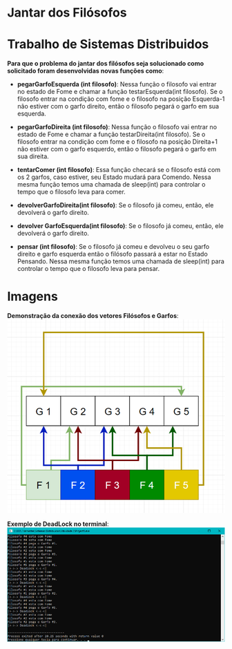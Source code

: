 # Jantar dos Filósofos

# Trabalho de Sistemas Distribuidos

__Para que o problema do jantar dos filósofos seja solucionado como solicitado foram desenvolvidas novas funções como__:

- __pegarGarfoEsquerda (int filosofo)__:
Nessa função o filosofo vai entrar no estado de Fome e chamar a função testarEsquerda(int filosofo).
Se o filosofo entrar na condição com fome e o filosofo na posição Esquerda-1 não estiver com o garfo direito, então o filosofo pegará o garfo em sua esquerda.

- __pegarGarfoDireita (int filosofo)__:
Nessa função o filosofo vai entrar no estado de Fome e chamar a função testarDireita(int filosofo).
Se o filosofo entrar na condição com fome e o filosofo na posição Direita+1 não estiver com o garfo esquerdo, então o filosofo pegará o garfo em sua direita.

- __tentarComer (int filosofo)__:
Essa função checará se o filosofo está com os 2 garfos, caso estiver, seu Estado mudará para Comendo. Nessa mesma função temos uma chamada de sleep(int) para controlar o tempo que o filosofo leva para comer.

- __devolverGarfoDireita(int filosofo)__:
Se o filosofo já comeu, então, ele devolverá o garfo direito.

- __devolver GarfoEsquerda(int filosofo)__:
Se o filosofo já comeu, então, ele devolverá o garfo direito.

- __pensar (int filosofo)__:
Se o filosofo já comeu e devolveu o seu garfo direito e garfo esquerda então o filósofo passará a estar no Estado Pensando. Nessa mesma função temos uma chamada de sleep(int) para controlar o tempo que o filosofo leva para pensar.

# Imagens
__Demonstração da conexão dos vetores Filósofos e Garfos__:
![image](https://github.com/ibrahimorra/SistemasDistribuidos/blob/main/JantasDosFilosofos/imgs/imagem2.png)

__Exemplo de DeadLock no terminal__:
![image](https://github.com/ibrahimorra/SistemasDistribuidos/blob/main/JantasDosFilosofos/imgs/imagem.png)
